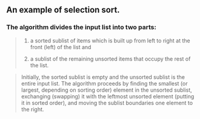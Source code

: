 ## An example of selection sort.

### The algorithm divides the input list into two parts:

> 1.  a sorted sublist of items which is built up from left to right
>     at the front (left) of the list and
>
> 2.  a sublist of the remaining
>     unsorted items that occupy the rest of the list.

> Initially, the sorted sublist is empty and the unsorted sublist
> is the entire input list. The algorithm proceeds by finding the smallest
> (or largest, depending on sorting order) element in the unsorted sublist,
> exchanging (swapping) it with the leftmost unsorted element
> (putting it in sorted order), and moving the sublist boundaries one element to the right.
